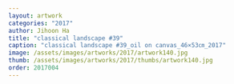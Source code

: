 ```yaml
---
layout: artwork
categories: "2017"
author: Jihoon Ha
title: "classical landscape #39"
caption: "classical landscape #39_oil on canvas_46×53㎝_2017"
image: /assets/images/artworks/2017/artwork140.jpg
thumb: /assets/images/artworks/2017/thumbs/artwork140.jpg
order: 2017004
---
```

